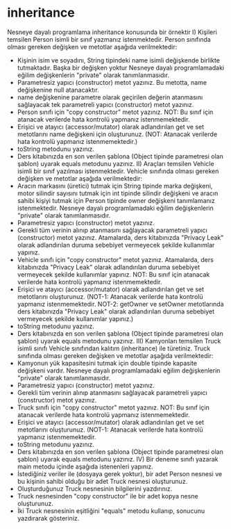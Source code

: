 # inheritance
Nesneye dayalı programlama inheritance konusunda bir örnektir
I) Kişileri temsilen Person isimli bir sınıf yazmanız istenmektedir. Person
sınıfında olması gereken değişken ve metotlar aşağıda verilmektedir:
* Kişinin isim ve soyadını, String tipindeki name isimli değişkende birlikte
tutmaktadır. Başka bir değişken yoktur Nesneye dayalı programlamadaki eğilim
değişkenlerin "private" olarak tanımlanmasıdır.
* Parametresiz yapıcı (constructor) metot yazınız. Bu metotta, name değişkenine
null atanacaktır.
* name değişkenine parametre olarak geçirilen değerin atanmasını sağlayacak
tek parametreli yapıcı (constructor) metot yazınız.
* Person sınıfı için "copy constructor" metot yazınız.
NOT: Bu sınıf için atanacak verilerde hata kontrolü yapmanız
istenmemektedir.
* Erişici ve atayıcı (accessor/mutator) olarak adlandırılan get ve set metotlarını
name değişkeni için oluşturunuz. (NOT: Atanacak verilerde hata kontrolü
yapmanız istenmemektedir.)
* toString metodunu yazınız.
* Ders kitabınızda en son verilen şablona (Object tipinde parametresi olan
şablon) uyarak equals metodunu yazınız.
II) Araçları temsilen Vehicle isimli bir sınıf yazılması istenmektedir. Vehicle
sınıfında olması gereken değişken ve metotlar aşağıda verilmektedir:
* Aracın markasını (üretici) tutmak için String tipinde marka değişkeni, motor
silindir sayısını tutmak için int tipinde silindir değişkeni ve aracın sahibi kişiyi
tutmak için Person tipinde owner değişkeni tanımlamanız istenmektedir.
Nesneye dayalı programlamadaki eğilim değişkenlerin "private" olarak
tanımlanmasıdır.
* Parametresiz yapıcı (constructor) metot yazınız.
* Gerekli tüm verinin alınıp atanmasını sağlayacak parametreli yapıcı
(constructor) metot yazınız. Atamalarda, ders kitabınızda "Privacy Leak"
olarak adlandırılan duruma sebebiyet vermeyecek şekilde kullanımlar yapınız.
* Vehicle sınıfı için "copy constructor" metot yazınız. Atamalarda, ders
kitabınızda "Privacy Leak" olarak adlandırılan duruma sebebiyet vermeyecek
şekilde kullanımlar yapınız.
NOT: Bu sınıf için atanacak verilerde hata kontrolü yapmanız
istenmemektedir.
* Erişici ve atayıcı (accessor/mutator) olarak adlandırılan get ve set metotlarını
oluşturunuz.
(NOT-1: Atanacak verilerde hata kontrolü yapmanız istenmemektedir.
NOT-2: getOwner ve setOwner metotlarında ders kitabınızda "Privacy Leak"
olarak adlandırılan duruma sebebiyet vermeyecek şekilde kullanımlar
yapınız.)
* toString metodunu yazınız.
* Ders kitabınızda en son verilen şablona (Object tipinde parametresi olan
şablon) uyarak equals metodunu yazınız.
III) Kamyonları temsilen Truck isimli sınıfı Vehicle sınıfından kalıtım
(inheritance) ile türetiniz. Truck sınıfında olması gereken değişken ve metotlar
aşağıda verilmektedir:
* Kamyonun yük kapasitesini tutmak için double tipinde kapasite değişkeni
vardır. Nesneye dayalı programlamadaki eğilim değişkenlerin "private" olarak
tanımlanmasıdır.
* Parametresiz yapıcı (constructor) metot yazınız.
* Gerekli tüm verinin alınıp atanmasını sağlayacak parametreli yapıcı
(constructor) metot yazınız.
* Truck sınıfı için "copy constructor" metot yazınız.
NOT: Bu sınıf için atanacak verilerde hata kontrolü yapmanız
istenmemektedir.
* Erişici ve atayıcı (accessor/mutator) olarak adlandırılan get ve set metotlarını
oluşturunuz.
(NOT-1: Atanacak verilerde hata kontrolü yapmanız istenmemektedir.
* toString metodunu yazınız.
* Ders kitabınızda en son verilen şablona (Object tipinde parametresi olan
şablon) uyarak equals metodunu yazınız.
IV) Bir deneme sınıfı yazarak main metodu içinde aşağıda istenenleri yapınız.
* İstediğiniz veriler ile (dosyaya gerek yoktur), bir adet Person nesnesi ve bu
kişinin sahibi olduğu bir adet Truck nesnesi oluşturunuz.
* Oluşturduğunuz Truck nesnesinin bilgilerini yazdırınız.
* Truck nesnesinden "copy constructor" ile bir adet kopya nesne oluşturunuz.
* İki Truck nesnesinin eşitliğini "equals" metodu kullanıp, sonucunu yazdırarak
gösteriniz.
